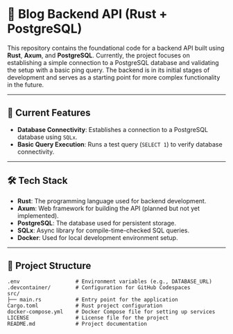 # 🦀 Blog Backend API (Rust + PostgreSQL)

This repository contains the foundational code for a backend API built using **Rust**, **Axum**, and **PostgreSQL**. Currently, the project focuses on establishing a simple connection to a PostgreSQL database and validating the setup with a basic ping query. The backend is in its initial stages of development and serves as a starting point for more complex functionality in the future.

---

## 🚀 Current Features
- **Database Connectivity**: Establishes a connection to a PostgreSQL database using `SQLx`.
- **Basic Query Execution**: Runs a test query (`SELECT 1`) to verify database connectivity.

---

## 🛠️ Tech Stack
- **Rust**: The programming language used for backend development.
- **Axum**: Web framework for building the API (planned but not yet implemented).
- **PostgreSQL**: The database used for persistent storage.
- **SQLx**: Async library for compile-time-checked SQL queries.
- **Docker**: Used for local development environment setup.

---

## 📂 Project Structure
```plaintext
.env                  # Environment variables (e.g., DATABASE_URL)
.devcontainer/        # Configuration for GitHub Codespaces
src/
├── main.rs           # Entry point for the application
Cargo.toml            # Rust project configuration
docker-compose.yml    # Docker Compose file for setting up services
LICENSE               # License file for the project
README.md             # Project documentation
```